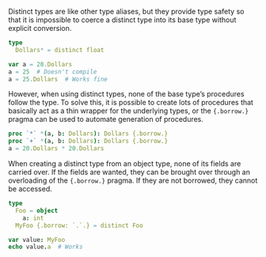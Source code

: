 Distinct types are like other type aliases, but they provide type safety so that it is impossible to coerce a distinct type into its base type without explicit conversion.
```nim
type
  Dollars* = distinct float

var a = 20.Dollars
a = 25  # Doesn't compile
a = 25.Dollars  # Works fine
```

However, when using distinct types, none of the base type’s procedures follow the type. To solve this, it is possible to create lots of procedures that basically act as a thin wrapper for the underlying types, or the `{.borrow.}` pragma can be used to automate generation of procedures.
```nim
proc `*` *(a, b: Dollars): Dollars {.borrow.}
proc `+` *(a, b: Dollars): Dollars {.borrow.}
a = 20.Dollars * 20.Dollars
```

When creating a distinct type from an object type, none of its fields are carried over. If the fields are wanted, they can be brought over through an overloading of the `{.borrow.}` pragma. If they are not borrowed, they cannot be accessed.
```nim
type
  Foo = object
    a: int
  MyFoo {.borrow: `.`.} = distinct Foo

var value: MyFoo
echo value.a  # Works
```